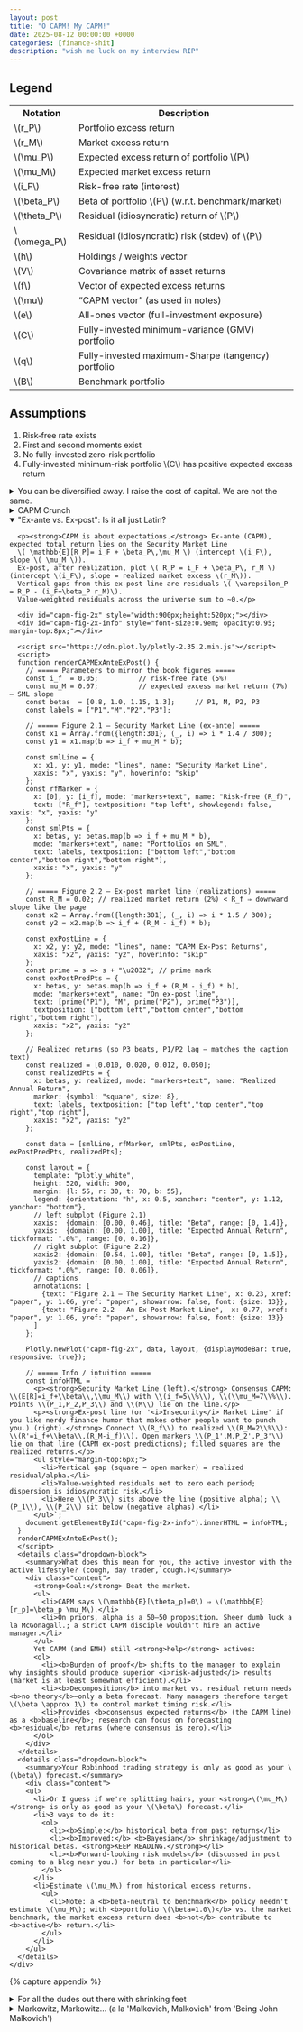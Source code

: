 ```yaml
---
layout: post
title: "O CAPM! My CAPM!"
date: 2025-08-12 00:00:00 +0000
categories: [finance-shit]
description: "wish me luck on my interview RIP"
---
```


<div class="legend-cheatsheet">
  <h2 class="legend-heading">Legend</h2>
  <table>
    <tr><th>Notation</th><th>Description</th></tr>
    <tr><td>\(r_P\)</td><td>Portfolio excess return</td></tr>
    <tr><td>\(r_M\)</td><td>Market excess return</td></tr>
    <tr><td>\(\mu_P\)</td><td>Expected excess return of portfolio \(P\)</td></tr>
    <tr><td>\(\mu_M\)</td><td>Expected market excess return</td></tr>
    <tr><td>\(i_F\)</td><td>Risk-free rate (interest)</td></tr>
    <tr><td>\(\beta_P\)</td><td>Beta of portfolio \(P\) (w.r.t. benchmark/market)</td></tr>
    <tr><td>\(\theta_P\)</td><td>Residual (idiosyncratic) return of \(P\)</td></tr>
    <tr><td>\(\omega_P\)</td><td>Residual (idiosyncratic) risk (stdev) of \(P\)</td></tr>
    <tr><td>\(h\)</td><td>Holdings / weights vector</td></tr>
    <tr><td>\(V\)</td><td>Covariance matrix of asset returns</td></tr>
    <tr><td>\(f\)</td><td>Vector of expected excess returns</td></tr>
    <tr><td>\(\mu\)</td><td>“CAPM vector” (as used in notes)</td></tr>
    <tr><td>\(e\)</td><td>All-ones vector (full-investment exposure)</td></tr>
    <tr><td>\(C\)</td><td>Fully-invested minimum-variance (GMV) portfolio</td></tr>
    <tr><td>\(q\)</td><td>Fully-invested maximum-Sharpe (tangency) portfolio</td></tr>
    <tr><td>\(B\)</td><td>Benchmark portfolio</td></tr>
  </table>
</div>

<div class="assumptions-block">
  <h2 class="assumptions-heading">Assumptions</h2>
  <ol>
    <li>Risk‑free rate exists</li>
    <li>First and second moments exist</li>
    <li>No fully-invested zero-risk portfolio</li>
    <li>Fully-invested minimum-risk portfolio \(C\) has positive expected excess return</li>
  </ol>
</div>

<div class="flashcard">
  <details>
    <summary>You can be diversified away. I raise the cost of capital. We are not the same.</summary>
    <div class="back">
      <p><strong>Setup.</strong> Portfolio \(P\) and market \(M\) with excess returns \(r_P, r_M\).</p>
      
      <ul>
        <li><em>Note:</em> The market portfolio \(M\) is typically approximated using a broad value-weighted domestic equity index (e.g., S&amp;P 500 for US markets).</li>
      </ul>
      
      <p>Define the portfolio's market beta as:</p>
      \[
      \beta_P = \frac{\operatorname{Cov}(r_P,r_M)}{\operatorname{Var}(r_M)}
      \]
      
      <p><em>Regression form (time series):</em></p>
      
      \[
      r_P(t)=\alpha_P+\beta_P\,r_M(t)+\varepsilon_P(t),\qquad t=1,\ldots,T.
      \]
      
      <p><em>Arithmetic decomposition (definition):</em></p>
      
      \[
      r_P=\underbrace{\beta_P r_M}_{\text{market (systematic) component}} + \underbrace{\theta_P}_{\text{residual (idiosyncratic) component}} \quad\Rightarrow\quad \theta_P \;:=\; r_P-\beta_P r_M.
      \]
      
      <p><em>Orthogonality (pure regression geometry):</em></p>
      
      \[
      \operatorname{Cov}(\theta_P,r_M)=\operatorname{Cov}(r_P-\beta_P r_M,\,r_M)
      =\operatorname{Cov}(r_P,r_M)-\beta_P \operatorname{Var}(r_M)=0.
      \]
      
      <p><em>Variance split:</em></p>
      
      \[
      \operatorname{Var}(r_P)=\underbrace{\beta_P^{2}\operatorname{Var}(r_M)}_{\text{systematic risk}} + \underbrace{\omega_P^{2}}_{\text{idiosyncratic risk}},
      \qquad \omega_P^{2}:=\operatorname{Var}(\theta_P).
      \]
      <details class="dropdown-block">
        <summary>In english.</summary>
        <div class="content">
          <ul>
            <li>\(\beta_p\) measures how much <strong>market risk</strong> \(P\) carries per unit of market variance.</li>
            <li>The arithmetic decomposition is a <strong>projection</strong>: \(r_p\) is orthogonally projected onto \(r_M\). The fitted part \(\beta_p r_M\) is the market-driven return; the miss \(\theta_p\) is everything <em>not</em> explained by the market.</li>
            <li>Because \(\theta_p \perp r_M\), total variance splits additively. This is the statistical backbone behind phrases like “systematic vs. idiosyncratic risk.”</li>
            <li>None of this assumes CAPM or equilibrium—only linear projection and definitions. CAPM later stipulates how <strong>expected</strong> returns relate to \(\beta\) and says residuals shouldn’t earn systematic premia.</li>
          </ul>
        </div>
      </details>
      <p><small>
        Notes: \((\hat\alpha_P,\hat\beta_P)\) from historical OLS summarize the past; \(\beta\) itself is forward-looking. By convention the market has \(\beta=1\) and the risk-free asset has \(\beta=0\). No CAPM assumptions needed—this is straight regression algebra.<br>
        <span style="font-style: italic;">The CAPM adds <span style="font-weight: bold;">economic</span> content only when it asserts something about the <span style="font-weight: bold;">expected</span> returns of those residual (non-market) pieces.</span>
      </small></p>
    </div>
  </details>
</div>

<div class="flashcard">
  <details>
    <summary>CAPM Crunch</summary>
    <div class="back">
      <p><strong>CAPM assertion.</strong> Define the residual (specific) return \(\theta_P := r_P - \beta_P r_M\). CAPM adds the condition</p>

      \[
      \mathbb{E}[\theta_P]=0 \quad \text{for every asset/portfolio } P.
      \]

      <p><strong>Implication for expected returns (excess-return form).</strong></p>

      \[
      \mu_P := \mathbb{E}[r_P] \;=\; \beta_P\,\mu_M,
      \qquad \mu_M := \mathbb{E}[r_M].
      \]

      <p><strong>Total-return (SML) form.</strong></p>

      \[
      \mathbb{E}[R_P] \;=\; i_F + \beta_P\,\mu_M
      \quad\text{(straight line in \((\beta,\mathbb{E}[R])\) with intercept \(i_F\) and slope \(\mu_M\)).}
      \]

      <p><strong>Intuition (risk-premia view).</strong> Markets only pay a <em>risk premium</em> for risk that can’t be diversified away. 
      Systematic risk is the market’s risk; your \(\beta_P\) measures how strongly you load on it. 
      Idiosyncratic (residual) risk can be diversified, so its price is zero—hence \(\mathbb{E}[\theta_P]=0\).</p>

      <p><strong>Impact (what this means in practice).</strong></p>
      <ol>
        <li><em>Diversifiable risk gets no paycheck.</em> Taking more residual risk doesn’t raise \(\mathbb{E}[R]\); only a higher \(\beta\) does.</li>
        <li><em>Cost of capital via SML.</em> Given \(\beta_P\), the required return is \(i_F+\beta_P\mu_M\). This is the hurdle rate for valuation/DCF.</li>
        <li><em>Performance evaluation.</em> Under CAPM, expected alpha is zero. Persistent positive alpha implies mispricing/model failure (or genuine skill).</li>
        <li><em>Portfolio tilts.</em> Want higher expected return? Increase exposure to market risk (\(\beta\uparrow\)). 
            Hedge assets with \(\beta<0\) lower expected excess return but can reduce total variance.</li>
        <li><em>Market-wide accounting.</em> Value-weighted residuals net to (about) zero across the market; CAPM strengthens this by setting each asset’s <em>expected</em> residual to zero.</li>
        <li><em>Implicit assumption:</em> Investors share <strong>homogeneous expectations</strong> (they differ only in risk tolerance).</li>
        <li><em>Passive investing implication:</em> Under CAPM, anyone who deviates from the market plays a <strong>zero-sum</strong> game—extra risk with no extra expected return—so the logic pushes to buy-and-hold the market (<strong>passive investing</strong>).</li>
      </ol>
      <details class="dropdown-block">
        <summary>CAPM and Efficient Markets Theory</summary>
        <div class="content">
          <ul>
            <li>Not identical but consistent.</li>
            <li><b>EMH forms:</b>
              <ul>
                <li><b>Weak:</b> Cannot beat the market using only historical price/volume.</li>
                <li><b>Semistrong:</b> Cannot beat the market using all public info (fundamentals, analyst reports, social media).</li>
                <li><b>Strong:</b> Prices reflect <b>all</b> relevant information; no one can systematically outperform.</li>
              </ul>
            </li>
            <li>CAPM says: For every winner there's a loser; absent "greater fools," don't expect to outperform.</li>
            <li>EMH's strong/no-greater-fools view dovetails with CAPM's \(\mathbb{E}[\alpha]=0\) claim.</li>
          </ul>
        </div>
      </details>
      
      <details class="dropdown-block">
        <summary>Consensus Expected Returns</summary>
        <div class="content">
          <ul>
            <li>CAPM's \(\mathbb{E}[\theta_p]=0\) ⇒ <b>passive</b> (market) is optimal.</li>
            <li>In mean–variance terms:
              <ul>
                <li><b>Feed CAPM \(\mathbb{E}[r]\)</b> into Markowitz ⇒ <b>optimal</b> portfolio is the <b>market</b></li>
                <li>(Or some <b>combo</b> of market and cash under full-investment constraints. <strong>KEEP READING.</strong>)</li>
              </ul>
            </li>
            <li>Conversely, <b>assume</b> market is optimal ⇒ back out the \(\mathbb{E}[r]\) that make it so: returns proportional to \(\beta\) w.r.t. that optimal portfolio.</li>
            <li>Hence CAPM \(\mathbb{E}[r]\) are called <b>consensus expected returns</b>: the returns that make the market (consensus portfolio) optimal.</li>
            <li>An <b>active</b> manager's subjective \(\mathbb{E}[r]\) must <b>differ</b> from consensus \(\mathbb{E}[r]\).</li>
          </ul>
        </div>
      </details>
      <p><small>Notation: \(i_F\) risk-free rate; \(r_M\) market excess return; \(\mu_M=\mathbb{E}[r_M]\) market risk premium; \(\beta_P\) beta of \(P\) vs. the market.</small></p>
    </div>
  </details>
</div>

<!-- Flashcard: Ex-ante SML vs. Ex-post line (interactive) -->
<div class="flashcard">
  <details open>
    <summary>"Ex-ante vs. Ex-post": Is it all just Latin?</summary>
    <div class="back">

      <p><strong>CAPM is about expectations.</strong> Ex-ante (CAPM), expected total return lies on the Security Market Line
      \( \mathbb{E}[R_P]= i_F + \beta_P\,\mu_M \) (intercept \(i_F\), slope \( \mu_M \)).
      Ex-post, after realization, plot \( R_P = i_F + \beta_P\, r_M \) (intercept \(i_F\), slope = realized market excess \(r_M\)).
      Vertical gaps from this ex-post line are residuals \( \varepsilon_P = R_P - (i_F+\beta_P r_M)\).
      Value-weighted residuals across the universe sum to ~0.</p>

      <div id="capm-fig-2x" style="width:900px;height:520px;"></div>
      <div id="capm-fig-2x-info" style="font-size:0.9em; opacity:0.95; margin-top:8px;"></div>
      
      <script src="https://cdn.plot.ly/plotly-2.35.2.min.js"></script>
      <script>
      function renderCAPMExAnteExPost() {
        // ===== Parameters to mirror the book figures =====
        const i_f  = 0.05;          // risk-free rate (5%)
        const mu_M = 0.07;          // expected excess market return (7%)  — SML slope
        const betas  = [0.8, 1.0, 1.15, 1.3];     // P1, M, P2, P3
        const labels = ["P1","M","P2","P3"];
      
        // ===== Figure 2.1 — Security Market Line (ex-ante) =====
        const x1 = Array.from({length:301}, (_, i) => i * 1.4 / 300);
        const y1 = x1.map(b => i_f + mu_M * b);
      
        const smlLine = {
          x: x1, y: y1, mode: "lines", name: "Security Market Line",
          xaxis: "x", yaxis: "y", hoverinfo: "skip"
        };
        const rfMarker = {
          x: [0], y: [i_f], mode: "markers+text", name: "Risk-free (R_f)",
          text: ["R_f"], textposition: "top left", showlegend: false, xaxis: "x", yaxis: "y"
        };
        const smlPts = {
          x: betas, y: betas.map(b => i_f + mu_M * b),
          mode: "markers+text", name: "Portfolios on SML",
          text: labels, textposition: ["bottom left","bottom center","bottom right","bottom right"],
          xaxis: "x", yaxis: "y"
        };
      
        // ===== Figure 2.2 — Ex-post market line (realizations) =====
        const R_M = 0.02; // realized market return (2%) < R_f ⇒ downward slope like the page
        const x2 = Array.from({length:301}, (_, i) => i * 1.5 / 300);
        const y2 = x2.map(b => i_f + (R_M - i_f) * b);
      
        const exPostLine = {
          x: x2, y: y2, mode: "lines", name: "CAPM Ex-Post Returns",
          xaxis: "x2", yaxis: "y2", hoverinfo: "skip"
        };
        const prime = s => s + "\u2032"; // prime mark
        const exPostPredPts = {
          x: betas, y: betas.map(b => i_f + (R_M - i_f) * b),
          mode: "markers+text", name: "On ex-post line",
          text: [prime("P1"), "M", prime("P2"), prime("P3")],
          textposition: ["bottom left","bottom center","bottom right","bottom right"],
          xaxis: "x2", yaxis: "y2"
        };
      
        // Realized returns (so P3 beats, P1/P2 lag — matches the caption text)
        const realized = [0.010, 0.020, 0.012, 0.050];
        const realizedPts = {
          x: betas, y: realized, mode: "markers+text", name: "Realized Annual Return",
          marker: {symbol: "square", size: 8},
          text: labels, textposition: ["top left","top center","top right","top right"],
          xaxis: "x2", yaxis: "y2"
        };
      
        const data = [smlLine, rfMarker, smlPts, exPostLine, exPostPredPts, realizedPts];
      
        const layout = {
          template: "plotly_white",
          height: 520, width: 900,
          margin: {l: 55, r: 30, t: 70, b: 55},
          legend: {orientation: "h", x: 0.5, xanchor: "center", y: 1.12, yanchor: "bottom"},
          // left subplot (Figure 2.1)
          xaxis:  {domain: [0.00, 0.46], title: "Beta", range: [0, 1.4]},
          yaxis:  {domain: [0.00, 1.00], title: "Expected Annual Return", tickformat: ".0%", range: [0, 0.16]},
          // right subplot (Figure 2.2)
          xaxis2: {domain: [0.54, 1.00], title: "Beta", range: [0, 1.5]},
          yaxis2: {domain: [0.00, 1.00], title: "Expected Annual Return", tickformat: ".0%", range: [0, 0.06]},
          // captions
          annotations: [
            {text: "Figure 2.1 — The Security Market Line", x: 0.23, xref: "paper", y: 1.06, yref: "paper", showarrow: false, font: {size: 13}},
            {text: "Figure 2.2 — An Ex-Post Market Line",  x: 0.77, xref: "paper", y: 1.06, yref: "paper", showarrow: false, font: {size: 13}}
          ]
        };
      
        Plotly.newPlot("capm-fig-2x", data, layout, {displayModeBar: true, responsive: true});
      
        // ===== Info / intuition =====
        const infoHTML = `
          <p><strong>Security Market Line (left).</strong> Consensus CAPM: \\(E[R]=i_f+\\beta\\,\\mu_M\\) with \\(i_f=5\\%\\), \\(\\mu_M=7\\%\\). Points \\(P_1,P_2,P_3\\) and \\(M\\) lie on the line.</p>
          <p><strong>Ex-post line (or '<i>Insecurity</i> Market Line' if you like nerdy finance humor that makes other people want to punch you.) (right).</strong> Connect \\(R_f\\) to realized \\(R_M=2\\%\\): \\(R'=i_f+\\beta\\,(R_M-i_f)\\). Open markers \\(P_1',M,P_2',P_3'\\) lie on that line (CAPM ex-post predictions); filled squares are the realized returns.</p>
          <ul style="margin-top:6px;">
            <li>Vertical gap (square − open marker) = realized residual/alpha.</li>
            <li>Value-weighted residuals net to zero each period; dispersion is idiosyncratic risk.</li>
            <li>Here \\(P_3\\) sits above the line (positive alpha); \\(P_1\\), \\(P_2\\) sit below (negative alphas).</li>
          </ul>`;
        document.getElementById("capm-fig-2x-info").innerHTML = infoHTML;
      }
      renderCAPMExAnteExPost();
      </script>
      <details class="dropdown-block">
        <summary>What does this mean for you, the active investor with the active lifestyle? (cough, day trader, cough.)</summary>
        <div class="content">
          <strong>Goal:</strong> Beat the market.
          <ul>
            <li>CAPM says \(\mathbb{E}[\theta_p]=0\) ⇒ \(\mathbb{E}[r_p]=\beta_p \mu_M\).</li>
            <li>On priors, alpha is a 50–50 proposition. Sheer dumb luck a la McGonagall.; a strict CAPM disciple wouldn't hire an active manager.</li>
          </ul>
          Yet CAPM (and EMH) still <strong>help</strong> actives:
          <ol>
            <li><b>Burden of proof</b> shifts to the manager to explain why insights should produce superior <i>risk-adjusted</i> results (market is at least somewhat efficient).</li>
            <li><b>Decomposition</b> into market vs. residual return needs <b>no theory</b>—only a beta forecast. Many managers therefore target \(\beta \approx 1\) to control market timing risk.</li>
            <li>Provides <b>consensus expected returns</b> (the CAPM line) as a <b>baseline</b>; research can focus on forecasting <b>residual</b> returns (where consensus is zero).</li>
          </ol>
        </div>
      </details>
      <details class="dropdown-block">
        <summary>Your Robinhood trading strategy is only as good as your \(\beta\) forecast.</summary>
        <div class="content">
        <ul>
          <li>Or I guess if we're splitting hairs, your <strong>\(\mu_M\)</strong> is only as good as your \(\beta\) forecast.</li>
          <li>3 ways to do it:
            <ol>
              <li><b>Simple:</b> historical beta from past returns</li>
              <li><b>Improved:</b> <b>Bayesian</b> shrinkage/adjustment to historical betas. <strong>KEEP READING.</strong></li>
              <li><b>Forward-looking risk models</b> (discussed in post coming to a blog near you.) for beta in particular</li>
            </ol>
          </li>
          <li>Estimate \(\mu_M\) from historical excess returns.
            <ul>
              <li>Note: a <b>beta-neutral to benchmark</b> policy needn't estimate \(\mu_M\); with <b>portfolio \(\beta=1.0\)</b> vs. the market benchmark, the market excess return does <b>not</b> contribute to <b>active</b> return.</li>
            </ul>
          </li>
        </ul>
      </details>
    </div>
  </details>
</div>

{% capture appendix %}
<div class="flashcard">
  <details>
    <summary>For all the dudes out there with shrinking feet</summary>
    <div class="back">
      <p>tldr: treat the <em>true</em> beta as a random variable with a prior (usually near 1 for equities), and combine that prior with the noisy OLS beta you estimate from returns. The posterior mean is a <strong>shrunk</strong> beta—pulled toward the prior by an amount that depends on the OLS standard error.</p>

      <details class="dropdown-block">
        <summary>What it is (model)</summary>
        <div class="content">
          <p>For asset \(i\) with excess returns \(r_{i,t}\) and market \(r_{M,t}\),</p>
          <p>\[
          r_{i,t}=\alpha_i+\beta_i\,r_{M,t}+\varepsilon_{i,t},\qquad \varepsilon_{i,t}\sim \mathcal N(0,\sigma_\varepsilon^2).
          \]</p>
          <p>OLS gives \(\hat\beta_i\) and its sampling variance</p>
          <p>\[
          s_i^2 \;=\; \widehat{\operatorname{Var}}(\hat\beta_i\mid\beta_i)
          \;=\; \frac{\hat\sigma_{\varepsilon,i}^2}{\sum_{t}(r_{M,t}-\bar r_M)^2}.
          \]</p>
          <p>Place a Normal prior on the true beta:</p>
          <p>\[
          \beta_i \sim \mathcal N(\beta_{0,i},\,\tau^2).
          \]</p>
          <p>Conjugacy ⇒ posterior mean (the shrinkage estimator):</p>
          <p>\[
          \tilde\beta_i
          = \underbrace{\frac{\tau^2}{\tau^2+s_i^2}}_{w_i}\,\hat\beta_i
          \;+\;
          \underbrace{\frac{s_i^2}{\tau^2+s_i^2}}_{1-w_i}\,\beta_{0,i},
          \qquad 
          \operatorname{Var}(\beta_i\mid\text{data})=\frac{\tau^2 s_i^2}{\tau^2+s_i^2}.
          \]</p>
          <div class="define">
            <p><small><strong>Deriving the shrinkage estimator (a ruler from the base, I thought...)</strong></small></p>
              <h3>Setup</h3>
              <p>We observe an OLS beta estimate \(\hat\beta_i\) for asset \(i\) with known sampling variance \(s_i^2\), and we place a Normal prior on the true beta \(\beta_i\).</p>
              <p>\[
              \hat\beta_i \mid \beta_i \sim \mathcal{N}\!\left(\beta_i,\, s_i^2\right)
              \]</p>
              <p>\[
              \beta_i \sim \mathcal{N}\!\left(\beta_{0,i},\, \tau^2\right)
              \]</p>
              <p>Goal: compute the posterior \(p(\beta_i \mid \hat\beta_i)\) and extract its mean and variance.</p>

              <h3>Derivation — by completing the square</h3>
              <p><strong>1) Write the unnormalized posterior density.</strong></p>
              <p>\[
              p(\beta_i \mid \hat\beta_i) \ \propto\ p(\hat\beta_i \mid \beta_i)\,p(\beta_i)
              \]</p>
              <p>\[
              \propto \exp\!\left(-\frac{1}{2}\frac{(\hat\beta_i-\beta_i)^2}{s_i^2}\right)\,
              \exp\!\left(-\frac{1}{2}\frac{(\beta_i-\beta_{0,i})^2}{\tau^2}\right)
              \]</p>

              <p><strong>2) Combine exponents and expand the squares.</strong></p>
              <p>\[
              -\frac{1}{2}\Bigg[
              \frac{(\hat\beta_i-\beta_i)^2}{s_i^2}+\frac{(\beta_i-\beta_{0,i})^2}{\tau^2}
              \Bigg]
              =
              -\frac{1}{2}\Bigg[
              \left(\frac{1}{s_i^2}+\frac{1}{\tau^2}\right)\beta_i^2
              -2\left(\frac{\hat\beta_i}{s_i^2}+\frac{\beta_{0,i}}{\tau^2}\right)\beta_i
              +\text{const}
              \Bigg]
              \]</p>
              <p>Define the <strong>precisions</strong> to keep notation clean</p>
              <p>\[
              \lambda := \frac{1}{s_i^2}, \qquad \kappa := \frac{1}{\tau^2}
              \]</p>
              <p>and set</p>
              <p>\[
              A := \lambda+\kappa, \qquad B := \lambda\,\hat\beta_i+\kappa\,\beta_{0,i}
              \]</p>
              <p>Then the exponent becomes</p>
              <p>\[
              -\frac{1}{2}\Big[A\,\beta_i^2-2B\,\beta_i+\text{const}\Big]
              \]</p>

              <p><strong>3) Complete the square in \(\beta_i\).</strong></p>
              <p>\[
              A\,\beta_i^2-2B\,\beta_i
              =
              A\Big(\beta_i-\frac{B}{A}\Big)^2 - \frac{B^2}{A}
              \]</p>
              <p>Thus</p>
              <p>\[
              p(\beta_i \mid \hat\beta_i)\ \propto\
              \exp\!\left(-\frac{1}{2}A\Big(\beta_i-\frac{B}{A}\Big)^2\right)
              \]</p>
              <p>This is the kernel of a Normal with mean \(B/A\) and variance \(1/A\).</p>
              <p>\[
              \beta_i \mid \hat\beta_i \sim \mathcal{N}\!\left(\frac{B}{A},\, \frac{1}{A}\right)
              \]</p>

              <p><strong>4) Undo the shorthand \(A,B,\lambda,\kappa\).</strong></p>
              <p>Posterior <strong>mean</strong>:</p>
              <p>\[
              \frac{B}{A}
              =
              \frac{\lambda\,\hat\beta_i+\kappa\,\beta_{0,i}}{\lambda+\kappa}
              =
              \frac{\hat\beta_i/s_i^2+\beta_{0,i}/\tau^2}{1/s_i^2+1/\tau^2}
              =
              \frac{\tau^2\,\hat\beta_i+s_i^2\,\beta_{0,i}}{\tau^2+s_i^2}
              \]</p>
              <p>Posterior <strong>variance</strong>:</p>
              <p>\[
              \frac{1}{A}=\frac{1}{\lambda+\kappa}
              =
              \frac{1}{1/s_i^2+1/\tau^2}
              =
              \frac{\tau^2 s_i^2}{\tau^2+s_i^2}
              \]</p>

              <p><strong>5) Put the mean into "weighted average" form.</strong></p>
              <p>Define the shrinkage weight</p>
              <p>\[
              w_i := \frac{\tau^2}{\tau^2+s_i^2}
              \]</p>
              <p>Then</p>
              <p>\[
              \tilde\beta_i := \mathbb{E}[\beta_i \mid \hat\beta_i]
              = w_i\,\hat\beta_i + (1-w_i)\,\beta_{0,i}
              \]</p>
              <p>and</p>
              <p>\[
              \operatorname{Var}(\beta_i \mid \hat\beta_i) = \frac{\tau^2 s_i^2}{\tau^2+s_i^2}
              \]</p>

              <h3>In English</h3>
              <p>Bayes turns two Normal sources of information into a <strong>precision-weighted average</strong>:</p>
              <p>\[
              \tilde\beta_i
              =
              \underbrace{\frac{1}{s_i^2}}_{\text{data precision}}
              \Big/
              \underbrace{\left(\frac{1}{s_i^2}+\frac{1}{\tau^2}\right)}_{\text{total precision}}
              \cdot \hat\beta_i
              \;+\;
              \underbrace{\frac{1}{\tau^2}}_{\text{prior precision}}
              \Big/
              \underbrace{\left(\frac{1}{s_i^2}+\frac{1}{\tau^2}\right)}_{\text{total precision}}
              \cdot \beta_{0,i}
              \]</p>
              <p>Equivalently, in variance space, weights are \(\tau^2\) vs \(s_i^2\). If data are precise (\(s_i^2 \downarrow\)), the posterior leans toward \(\hat\beta_i\). If data are noisy, it leans toward \(\beta_{0,i}\). The posterior variance is <strong>smaller</strong> than either \(s_i^2\) or \(\tau^2\) because precisions add.</p>
            </div>
          </div>
          <ul>
            <li>If \(\hat\beta_i\) is <strong>precise</strong> (\(s_i^2\downarrow\)), \(w_i\to 1\) ⇒ little shrinkage.</li>
            <li>If \(\hat\beta_i\) is <strong>noisy</strong>, \(w_i\to 0\) ⇒ strong pull toward \(\beta_{0,i}\).</li>
          </ul>
        </div>
      </details>

      <details class="dropdown-block">
        <summary>How to do this (practical steps)</summary>
        <div class="content">
          <p><strong>A. Pick/estimate the prior \((\beta_{0,i},\tau^2)\).</strong></p>
          <ul>
            <li>Easiest (Vasicek/empirical Bayes, market-wide):
              \(\beta_{0,i}=\bar{\hat\beta}\) or simply \(1\);
              \(\tau^2 = \max\{0,\,\operatorname{Var}_\text{cross}(\hat\beta_i)-\overline{s_i^2}\}\).</li>
          </ul>
          
          <p><strong>B. Compute OLS betas and errors.</strong></p>
          <ul>
            <li>For each asset, run the regression, get \(\hat\beta_i\) and \(s_i^2\) (use Newey–West if you want to be robust).</li>
          </ul>
          
          <p><strong>C. Shrink.</strong></p>
          <ul>
            <li>Apply \(\tilde\beta_i=w_i\hat\beta_i+(1-w_i)\beta_{0,i}\) with \(w_i=\tau^2/(\tau^2+s_i^2)\).</li>
          </ul>
          
          <p><strong>D. Re-scale (optional but recommended).</strong></p>
          <ul>
            <li>Enforce the identity \(\sum_i v_i\,\tilde\beta_i=1\) (value-weighted to your market proxy) by multiplying all \(\tilde\beta_i\) by a common scalar so the weighted average is 1.</li>
          </ul>
        </div>
      </details>
    </div>
  </details>
</div>

<div class="flashcard">
  <details>
    <summary>Markowitz, Markowitz... (a la 'Malkovich, Malkovich' from 'Being John Malkovich')</summary>
    <div class="back">
      <details class="dropdown-block">
        <summary>Notation & Setup</summary>
        <div class="content">
          <p><strong>Notation</strong></p>
          <ul>
            <li>\(N\) assets, return covariance \(V\in\mathbb{R}^{N\times N}\), \(V\succ 0\).</li>
            <li>Attribute (characteristic) vector \(a\in\mathbb{R}^N\).</li>
            <li>Portfolio weights \(h\in\mathbb{R}^N\).</li>
            <li>Exposure of portfolio \(h\) to attribute \(a\) is the scalar \(a^\top h\).</li>
            <li>The characteristic portfolio for \(a\) is the minimum-variance portfolio with unit exposure \(a^\top h=1\). We'll denote it \(h_a\).</li>
          </ul>
          
          <p><strong>Variance of Portfolio Returns</strong></p>
          <p>\(R\in\mathbb{R}^N\) is the <strong>random vector of asset returns</strong> for one period.
          Let \(\mu:=\mathbb{E}[R]\) and \(V:=\operatorname{Cov}(R)=\mathbb{E}\!\big[(R-\mu)(R-\mu)^\top\big]\), with \(V\succ0\).
          For any deterministic portfolio weights \(h\), the portfolio return is the scalar \(R_h:=h^\top R\), and</p>
          
          <p>\[
          \operatorname{Var}(R_h)=\operatorname{Var}(h^\top R)=h^\top V h
          \]</p>
          
          <p>since</p>
          
          <p>\[
          \operatorname{Var}(h^\top R)
          =\mathbb{E}\!\big[(h^\top(R-\mu))^2\big]
          =\mathbb{E}\!\big[h^\top(R-\mu)(R-\mu)^\top h\big]
          =h^\top\,\mathbb{E}\!\big[(R-\mu)(R-\mu)^\top\big]\,h
          =h^\top V h
          \]</p>
          
          <p>using linearity and the fact that \(h\) is non-random.</p>
          
          <p><strong>Covariance of Each Asset & Portfolio Returns</strong></p>
          <p>\[
          \operatorname{Cov}\!\big(R,\;h^\top R\big)=Vh.
          \]</p>
          
          <p><strong>Derivation</strong></p>
          <p>\[
          \operatorname{Cov}(R,\;h^\top R)
          =\mathbb{E}\!\big[(R-\mu)\,(h^\top R-\mathbb{E}[h^\top R])\big].
          \]</p>
          
          <p>\[
          \mathbb{E}[h^\top R]=h^\top\mu
          \;\Rightarrow\;
          h^\top R-\mathbb{E}[h^\top R]
          =h^\top(R-\mu).
          \]</p>
          
          <p>\[
          \operatorname{Cov}(R,\;h^\top R)
          =\mathbb{E}\!\big[(R-\mu)\,h^\top(R-\mu)\big].
          \]</p>
          
          <p>\[
          \operatorname{Cov}(R,\;h^\top R)
          =\mathbb{E}\!\big[(R-\mu)(R-\mu)^\top\big]\,h
          =Vh.
          \]</p>
          
          <p><strong>Characteristic Portfolios</strong></p>
          <ul>
            <li>Assets have attributes (betas, \(E/P\), sector, …). To any attribute vector \(\mathbf{a}^T=\{a_1,\dots,a_N\}\) associate a <strong>characteristic portfolio</strong> \(\mathbf{h}_a\) that uniquely captures that attribute.</li>
            <li><strong>Exposure</strong> of portfolio \(\mathbf{h}_p\) to attribute \(\mathbf{a}\):</li>
          </ul>
          <p>\[
          a_p \;=\; \sum_{k} a_k\,h_{pk}.
          \]</p>
          <p>This machinery lets us measure portfolio exposure to an attribute via covariance with the attribute's characteristic portfolio, and also invert the mapping (find which attribute a given portfolio best expresses).</p>
          
          <p><strong>Proposition 1</strong></p>
          <ol>
            <li><strong>Existence/uniqueness (unit-exposure, min-risk):</strong> For any attribute \(\mathbf{a}\neq \mathbf{0}\), there is a unique portfolio \(\mathbf{h}_a\) with <strong>unit exposure</strong> to \(\mathbf{a}\) and <strong>minimum variance</strong>. Its holdings are</li>
          </ol>
          <p>\[
          \mathbf{h}_a \;=\; \frac{\mathbf{V}^{-1}\mathbf{a}}{\mathbf{a}^T \mathbf{V}^{-1}\mathbf{a}} 
          \]</p>
          <p>(Characteristic portfolios need not be fully invested; they may be long/short and leveraged. In practice we can combine with a benchmark to deleverage when building investable portfolios.)</p>
          
          <ol start="2">
            <li><strong>Variance of the characteristic portfolio:</strong></li>
          </ol>
          <p>\[
          \sigma_a^2 \;=\; \mathbf{h}_a^T \mathbf{V}\,\mathbf{h}_a \;=\; \frac{1}{\mathbf{a}^T \mathbf{V}^{-1}\mathbf{a}} 
          \]</p>
          
          <ol start="3">
            <li><strong>Betas to \(\mathbf{h}_a\):</strong> The vector of asset betas <strong>with respect to</strong> portfolio \(\mathbf{h}_a\) equals the attribute:</li>
          </ol>
          <p>\[
          \mathbf{a} \;=\; \frac{\mathbf{V}\,\mathbf{h}_a}{\sigma_a^{2}} 
          \]</p>
          
          <ol start="4">
            <li><strong>Two attributes \(\mathbf{a},\mathbf{d}\):</strong> With characteristic portfolios \(\mathbf{h}_a,\mathbf{h}_d\) and exposures \(a_q\) and \(d_q\), the covariance satisfies</li>
          </ol>
          <p>\[
          \sigma_{a,d} \;=\; a_q\,\sigma_d^2 \;=\; d_q\,\sigma_a^2 
          \]</p>
        </div>
      </details>
      
      <details class="dropdown-block">
        <summary>Prop. 1 Proof</summary>
        <div class="content">
          <p><strong>1) Existence/uniqueness and closed form for \(h_a\)</strong></p>
          <p><strong>Optimization problem:</strong></p>
          <p>\[
          \min_{h\in\mathbb{R}^N}\; h^\top V h
          \quad\text{s.t.}\quad
          a^\top h = 1.
          \]</p>
          
          <p><strong>Lagrangian:</strong></p>
          <p>\[
          L(h,\lambda)=f(h)-\lambda\big(g(h)-1\big)
          = h^\top V h-\lambda\big(a^\top h-1\big).
          \]</p>
          
          <p><strong>FOC:</strong></p>
          <p>\[
          \nabla f(h)=\lambda\,\nabla g(h),
          \qquad
          g(h)=1.
          \]</p>
          
          <p>Compute the gradients:</p>
          <p>\[
          \nabla f(h)=2Vh
          \quad(\text{since }V=V^\top\text{ is a covariance matrix}),
          \qquad
          \nabla g(h)=a.
          \]</p>
          
          <p>Set them equal and solve:</p>
          <p>\[
          2Vh=\lambda a
          \;\Rightarrow\;
          Vh=\frac{\lambda}{2}\,a
          \;\Rightarrow\;
          h=\frac{\lambda}{2}\,V^{-1}a.
          \]</p>
          
          <p>Enforce the constraint \(a^\top h=1\):</p>
          <p>\[
          1=a^\top h
          = a^\top\!\left(\frac{\lambda}{2}V^{-1}a\right)
          = \frac{\lambda}{2}\,a^\top V^{-1}a
          \;\Rightarrow\;
          \lambda=\frac{2}{a^\top V^{-1}a}.
          \]</p>
          
          <p>Plug back:</p>
          <p>\[
          \boxed{\,h_a=\frac{V^{-1}a}{a^\top V^{-1}a}\,}.
          \]</p>
          
          <p><strong>Existence/uniqueness.</strong> \(V\succ0\Rightarrow f(h)=h^\top Vh\) is strictly convex and \(\nabla^2 f(h)=2V\succ0\). The feasible set \(\{h:a^\top h=1\}\) is a nonempty affine hyperplane and is convex. A strictly convex function on a convex set has a unique minimizer, so \(h_a\) above is the unique solution.</p>
          
          <p>(and for below parts of proof, for brevity):</p>
          <p>\[
          \text{ define }c_a:=a^\top V^{-1}a>0
          \]</p>
          
          <p><strong>2) Variance of the characteristic portfolio</strong></p>
          <p>\[
          \sigma_a^2:=\operatorname{Var}(h_a^\top R)=h_a^\top V h_a
          \]</p>
          
          <p>Plug \(h_a=(V^{-1}a)/c_a\):</p>
          <p>\[
          \begin{aligned}
          h_a^\top V h_a
          &=\left(\frac{V^{-1}a}{c_a}\right)^\top V \left(\frac{V^{-1}a}{c_a}\right)\\[4pt]
          &=\frac{a^\top V^{-1} V V^{-1} a}{c_a^2}\\[4pt]
          &=\frac{a^\top V^{-1} a}{c_a^2}\\[4pt]
          &=\frac{c_a}{c_a^2}
          =\frac{1}{c_a}
          =\boxed{\frac{1}{a^\top V^{-1}a}}
          \end{aligned}
          \]</p>
          
          <p>which is the stated formula.</p>
          
          <p><strong>3) Betas w.r.t. \(h_a\) equal the attribute \(a\)</strong></p>
          <p>For any reference portfolio \(P\) with weights \(h_P\), define the vector of asset betas <strong>with respect to \(P\)</strong> by</p>
          <p>\[
          \beta^{(P)}:=\frac{\operatorname{Cov}(R,\,R_P)}{\operatorname{Var}(R_P)}
          =\frac{V h_P}{h_P^\top V h_P}
          \]</p>
          
          <p>because \(\operatorname{Cov}(R,\,h_P^\top R)=Vh_P\) and \(\operatorname{Var}(R_P)=h_P^\top V h_P\).</p>
          
          <p>Set \(P=h_a\). Then</p>
          <p>\[
          V h_a = V\left(\frac{V^{-1}a}{c_a}\right)=\frac{a}{c_a}
          \]</p>
          
          <p>and from item 2,</p>
          <p>\[
          \sigma_a^2=h_a^\top V h_a=\frac{1}{c_a}
          \]</p>
          
          <p>so</p>
          <p>\[
          \beta^{(h_a)}
          =\frac{V h_a}{\sigma_a^2}
          =\frac{\frac{a}{c_a}}{\frac{1}{c_a}}
          =\boxed{a}
          \]</p>
          
          <p>i.e., each asset's beta to the characteristic portfolio equals its attribute value.</p>
          
          <p><strong>4) Covariance between two characteristic portfolios (Eq. 2A.4)</strong></p>
          <p>Let \(d\in\mathbb{R}^N\) be a second attribute with characteristic portfolio \(h_d=\dfrac{V^{-1}d}{d^\top V^{-1}d}\) and variance \(\sigma_d^2=\frac{1}{c_d}\).</p>
          
          <p>Define the <strong>cross-exposures</strong></p>
          <p>\[
          a_{h_d}:=a^\top h_d
          \quad\text{(exposure of \(h_d\) to attribute \(a\))},\qquad
          d_{h_a}:=d^\top h_a
          \quad\text{(exposure of \(h_a\) to attribute \(d\))}.
          \]</p>
          
          <p>Compute the covariance:</p>
          <p>\[
          \sigma_{a,d}
          :=\operatorname{Cov}(R_{h_a},R_{h_d})
          = h_a^\top V h_d.
          \]</p>
          
          <p>Two equivalent ways to evaluate the scalar \(h_a^\top V h_d\):</p>
          
          <p><strong>Route A (push \(V\) to the left using \(Vh_a=a/c_a\)):</strong></p>
          <p>\[
          h_a^\top V h_d
          =(Vh_a)^\top h_d
          =\left(\frac{a}{c_a}\right)^\top h_d
          =\frac{a^\top h_d}{c_a}
          =a_{h_d}\,\sigma_a^2.
          \]</p>
          
          <p><strong>Route B (push \(V\) to the right using \(Vh_d=d/c_d\)):</strong></p>
          <p>\[
          h_a^\top V h_d
          =h_a^\top\left(\frac{d}{c_d}\right)
          =\frac{d^\top h_a}{c_d}
          =d_{h_a}\,\sigma_d^2.
          \]</p>
          
          <p>Hence</p>
          <p>\[
          \boxed{\,\sigma_{a,d}=a_{h_d}\,\sigma_a^2
          = d_{h_a}\,\sigma_d^2\,}.
          \]</p>
          
          <p><strong>Quick consistency checks</strong></p>
          <ul>
            <li><strong>Unit exposure:</strong> By construction \(a^\top h_a=1\) and \(d^\top h_d=1\).</li>
            <li><strong>Symmetry:</strong> \(\sigma_{a,d}=\sigma_{d,a}\) is obvious from \(h_a^\top V h_d\) being a scalar and from the two routes above.</li>
          </ul>
          
          <p><strong>In english (what was the point)</strong></p>
          <ul>
            <li>\(\mathbf{h}_a\) is the <strong>min-variance portfolio</strong> that loads <strong>one unit</strong> on attribute \(\mathbf{a}\). It's the orthogonal-projection analogue in mean–variance space.
              <ul>
                <li>The characteristic portfolio \(h_a\) is "the cheapest way" (lowest variance) to get one unit of attribute \(a\). Its weights are the <strong>generalized regression coefficients</strong> of \(a\) on the assets under metric \(V\): \(V^{-1}a\) normalized to unit exposure.</li>
              </ul>
            </li>
            <li>The optimizer solution gives closed-form <strong>weights</strong>, <strong>risk</strong>, and <strong>betas</strong>; together they show that "betas to the characteristic portfolio = the attribute itself."
              <ul>
                <li>the characteristic portfolio is the <strong>factor-mimicking portfolio</strong> for \(a\).</li>
                <li>Cross-covariances equal "other attribute exposure \(\times\) variance": covariance is large either because the two attributes load on each other (large cross-exposure) or because the target attribute is intrinsically volatile (large \(\sigma^2\)).</li>
              </ul>
            </li>
          </ul>
        </div>
      </details>
      <details class="dropdown-block">
        <summary>The Scaling & Mixture Corollaries</summary>
        <div class="content">
          <p><b>Scaling:</b> For positive scalar \(\kappa\), the characteristic portfolio of \(\kappa \mathbf{a}\) rescales to preserve unit exposure (i.e., \(\mathbf{h}_{\kappa a} = \mathbf{h}_a/\kappa\)).</p>
          
          <p><b>Linear combination of attributes:</b> If \(\mathbf{a}\) is a weighted combination of attributes \(\mathbf{d}\) and \(\mathbf{f}\), say \(\mathbf{a}=\kappa_d \mathbf{d}+\kappa_f \mathbf{f}\), then the corresponding characteristic portfolio is the matching weighted combination:</p>
          
          <p>\[
          \mathbf{h}_a \;=\; \Big(\frac{\kappa_d \sigma_d^2}{\sigma_a^2}\Big)\mathbf{h}_d \;+\; \Big(\frac{\kappa_f \sigma_f^2}{\sigma_a^2}\Big)\mathbf{h}_f 
          \]</p>
          
          <p>with</p>
          
          <p>\[
          \frac{1}{\sigma_a^2} \;=\; \frac{\kappa_d^2}{\sigma_d^2} \;+\; \frac{\kappa_f^2}{\sigma_f^2}. 
          \]</p>
        </div>
      </details>
      <details class="dropdown-block">
        <summary>The Proof of the Scaling & Mixture Corollaries</summary>
        <div class="content">
          <p><strong>Scaling</strong></p>
          <p><b>Goal.</b> Show for \(\kappa>0\):</p>
          <p>\[
          h_{\kappa a}=\frac{h_a}{\kappa}
          \]</p>
          <p>\[
          \sigma_{\kappa a}^2=\frac{\sigma_a^2}{\kappa^2}
          \]</p>
          
          <p><b>Definition (Item 1).</b></p>
          <p>\[
          h_x=\frac{V^{-1}x}{x^\top V^{-1}x},\qquad
          \sigma_x^2=\frac{1}{x^\top V^{-1}x}
          \]</p>
          
          <p><b>Apply with \(x=\kappa a\).</b></p>
          <p>\[
          h_{\kappa a}
          =\frac{V^{-1}(\kappa a)}{(\kappa a)^\top V^{-1}(\kappa a)}
          =\frac{\kappa V^{-1}a}{\kappa^2\,a^\top V^{-1}a}
          =\frac{1}{\kappa}\,\frac{V^{-1}a}{a^\top V^{-1}a}
          =\frac{h_a}{\kappa}
          \]</p>
          
          <p>\[
          \sigma_{\kappa a}^2
          =\frac{1}{(\kappa a)^\top V^{-1}(\kappa a)}
          =\frac{1}{\kappa^2\,a^\top V^{-1}a}
          =\frac{\sigma_a^2}{\kappa^2}
          \]</p>
          
          <p><b>Unit-exposure check.</b></p>
          <p>\[
          (\kappa a)^\top h_{\kappa a}
          =(\kappa a)^\top\!\left(\frac{h_a}{\kappa}\right)
          =a^\top h_a
          =1
          \]</p>
          
          <p><strong>Mixture part a) Linear combination of attributes</strong></p>
          <p>Let \(a=\kappa_d d+\kappa_f f\). Define</p>
          <p>\[
          h_d=\frac{V^{-1}d}{d^\top V^{-1}d},\quad
          h_f=\frac{V^{-1}f}{f^\top V^{-1}f}
          \]</p>
          <p>\[
          \sigma_d^2=\frac{1}{d^\top V^{-1}d},\quad
          \sigma_f^2=\frac{1}{f^\top V^{-1}f},\quad
          \sigma_a^2=\frac{1}{a^\top V^{-1}a}
          \]</p>
          
          <p><b>Mixture representation for \(h_a\):</b></p>
          <p>From the solution to the quad prog,</p>
          <p>\[
          h_a=\frac{V^{-1}a}{a^\top V^{-1}a}
          =\frac{\kappa_d V^{-1}d+\kappa_f V^{-1}f}{a^\top V^{-1}a}
          \]</p>
          
          <p>Use \(h_d=\sigma_d^2 V^{-1}d\Rightarrow V^{-1}d=\frac{1}{\sigma_d^2}h_d\) and similarly \(V^{-1}f=\frac{1}{\sigma_f^2}h_f\). Also \(a^\top V^{-1}a=\frac{1}{\sigma_a^2}\). Thus</p>
          <p>\[
          h_a
          =\sigma_a^2\!\left(\frac{\kappa_d}{\sigma_d^2}h_d+\frac{\kappa_f}{\sigma_f^2}h_f\right)
          \]</p>
          
          <p>Equivalently,</p>
          <p>\[
          \boxed{\,h_a=\left(\frac{\kappa_d\,\sigma_a^2}{\sigma_d^2}\right)h_d
          +\left(\frac{\kappa_f\,\sigma_a^2}{\sigma_f^2}\right)h_f\,}
          \]</p>
          
          <p><strong>Mixture part b) Variance \(\sigma_a^2\) and orthogonal special case</strong></p>
          <p>By Item 2 (Variance of the characteristic portfolio),</p>
          <p>\[
          \frac{1}{\sigma_a^2}
          =a^\top V^{-1}a
          =(\kappa_d d+\kappa_f f)^\top V^{-1}(\kappa_d d+\kappa_f f)
          \]</p>
          
          <p><b>1) Distribute the quadratic form (bilinearity).</b></p>
          <p>\[
          = (\kappa_d d)^\top V^{-1}(\kappa_d d)
          +(\kappa_f f)^\top V^{-1}(\kappa_f f)
          +(\kappa_d d)^\top V^{-1}(\kappa_f f)
          +(\kappa_f f)^\top V^{-1}(\kappa_d d)
          \]</p>
          
          <p><b>2) Pull out scalars \(\kappa_d,\kappa_f\).</b></p>
          <p>\[
          = \kappa_d^2\, d^\top V^{-1} d
          +\kappa_f^2\, f^\top V^{-1} f
          +\kappa_d\kappa_f\, d^\top V^{-1} f
          +\kappa_d\kappa_f\, f^\top V^{-1} d
          \]</p>
          
          <p><b>3) Use symmetry of \(V^{-1}\) so \(d^\top V^{-1} f=f^\top V^{-1} d\).</b></p>
          <p>\[
          = \kappa_d^2\, d^\top V^{-1} d
          +\kappa_f^2\, f^\top V^{-1} f
          +2\kappa_d\kappa_f\, d^\top V^{-1} f
          \]</p>
          
          <p><b>4) Substitute the variance identities \(d^\top V^{-1} d=1/\sigma_d^2\) and \(f^\top V^{-1} f=1/\sigma_f^2\).</b></p>
          <p>\[
          = \frac{\kappa_d^2}{\sigma_d^2}
          +\frac{\kappa_f^2}{\sigma_f^2}
          +2\kappa_d\kappa_f\, d^\top V^{-1} f
          \]</p>
          
          <p>Relate the cross term to Item 4. Since</p>
          <p>\[
          \sigma_{d,f}:=\operatorname{Cov}(R_{h_d},R_{h_f})
          =h_d^\top V h_f
          =\sigma_d^2\sigma_f^2\,d^\top V^{-1}f
          \]</p>
          
          <p>we have \(d^\top V^{-1}f=\sigma_{d,f}/(\sigma_d^2\sigma_f^2)\). Hence</p>
          <p>\[
          \boxed{\;\frac{1}{\sigma_a^2}
          =\frac{\kappa_d^2}{\sigma_d^2}
          +\frac{\kappa_f^2}{\sigma_f^2}
          +\frac{2\kappa_d\kappa_f\,\sigma_{d,f}}{\sigma_d^2\sigma_f^2}\;}
          \]</p>
          
          <p><b>Orthogonal special case.</b> If \(d\) and \(f\) are \(V^{-1}\)-orthogonal (equivalently \(\sigma_{d,f}=0\)), only the first two terms remain.:</p>
          <p>\[
          \boxed{\;\frac{1}{\sigma_a^2}
          =\frac{\kappa_d^2}{\sigma_d^2}
          +\frac{\kappa_f^2}{\sigma_f^2}\;}
          \]</p>
        </div>
      </details>
    </div>
  </details>
</div>
{% endcapture %}
{% include technical-appendix.html content=appendix %}
